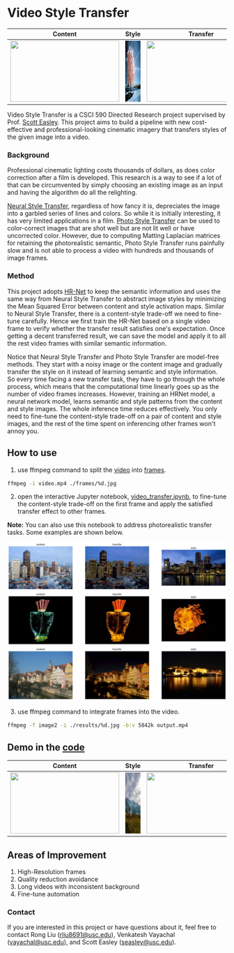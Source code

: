 # Video Style Transfer


Content             |  Style | Transfer
:-------------------------:|:-------------------------:|:---:
<img src="./videos/video.gif" width="250" height="140"/>  |  <img src="/styles/tar49.png" width="250" height="140"/> | <img src="./videos/output2.gif" width="250" height="140"/>
 
Video Style Transfer is a CSCI 590 Directed Research project supervised by Prof. [Scott Easley](https://viterbi.usc.edu/directory/faculty/Easley/Scott). This project aims to build a pipeline with new cost-effective and professional-looking cinematic imagery that transfers styles of the given image into a video.

### Background

Professional cinematic lighting costs thousands of dollars, as does color correction after a film is developed. This research is a way to see if a lot of that can be circumvented by simply choosing an existing image as an input and having the algorithm do all the relighting.

[Neural Style Transfer](https://openaccess.thecvf.com/content_cvpr_2016/papers/Gatys_Image_Style_Transfer_CVPR_2016_paper.pdf), regardless of how fancy it is, depreciates the image into a garbled series of lines and colors. So while it is initially interesting, it has very limited applications in a film. [Photo Style Transfer](https://openaccess.thecvf.com/content_cvpr_2017/papers/Luan_Deep_Photo_Style_CVPR_2017_paper.pdf) can be used to color-correct images that are shot well but are not lit well or have uncorrected color. However, due to computing Matting Laplacian matrices for retaining the photorealistic semantic, Photo Style Transfer runs painfully slow and is not able to process a video with hundreds and thousands of image frames. 

### Method

This project adopts [HR-Net](https://ieeexplore.ieee.org/abstract/document/9052469?casa_token=y1aLdMGcewkAAAAA:UH78gcYDmeq6umHIbLCK9-py4U4cFYzRAgWOG9ltR7ozb4X7_q-5DPMM9wRXJCWhE3VoxjyqVw) to keep the semantic information and uses the same way from Neural Style Transfer to abstract image styles by minimizing the Mean Squared Error between content and style activation maps. Similar to Neural Style Transfer, there is a content-style trade-off we need to fine-tune carefully. Hence we first train the HR-Net based on a single video frame to verify whether the transfer result satisfies one's expectation. Once getting a decent transferred result, we can save the model and apply it to all the rest video frames with similar semantic information.

Notice that Neural Style Transfer and Photo Style Transfer are model-free methods. They start with a noisy image or the content image and gradually transfer the style on it instead of learning semantic and style information. So every time facing a new transfer task, they have to go through the whole process, which means that the computational time linearly goes up as the number of video frames increases. However, training an HRNet model, a neural network model, learns semantic and style patterns from the content and style images. The whole inference time reduces effectively. You only need to fine-tune the content-style trade-off on a pair of content and style images, and the rest of the time spent on inferencing other frames won't annoy you.

## How to use

1. use ffmpeg command to split the [video](./videos/video.mp4) into [frames](/frames/).

```sh
ffmpeg -i video.mp4 ./frames/%d.jpg
```
2. open the interactive Jupyter notebook, [video_transfer.ipynb](/video_transfer.ipynb), to fine-tune the content-style trade-off on the first frame and apply the satisfied transfer effect to other frames.

**Note:** You can also use this notebook to address photorealistic transfer tasks. Some examples are shown below.

![](imgs/3.png)
![](imgs/16.png)
![](imgs/24.png)


3. use ffmpeg command to integrate frames into the video.
```sh
ffmpeg -f image2 -i ./results/%d.jpg -b:v 5842k output.mp4
``` 

## Demo in the [code](/video_transfer.ipynb)
Content             |  Style | Transfer
:-------------------------:|:-------------------------:|:---:
<img src="./videos/video.gif" width="250" height="140"/>  |  <img src="/styles/in47.png" width="250" height="140"/> | <img src="./videos/output.gif" width="250" height="140"/>






## Areas of Improvement

1. High-Resolution frames
2. Quality reduction avoidance
3. Long videos with inconsistent background
4. Fine-tune automation

### Contact
If you are interested in this project or have questions about it, feel free to contact Rong Liu (<rliu8691@usc.edu>), Venkatesh Vayachal (<vayachal@usc.edu>), and Scott Easley (<seasley@usc.edu>).